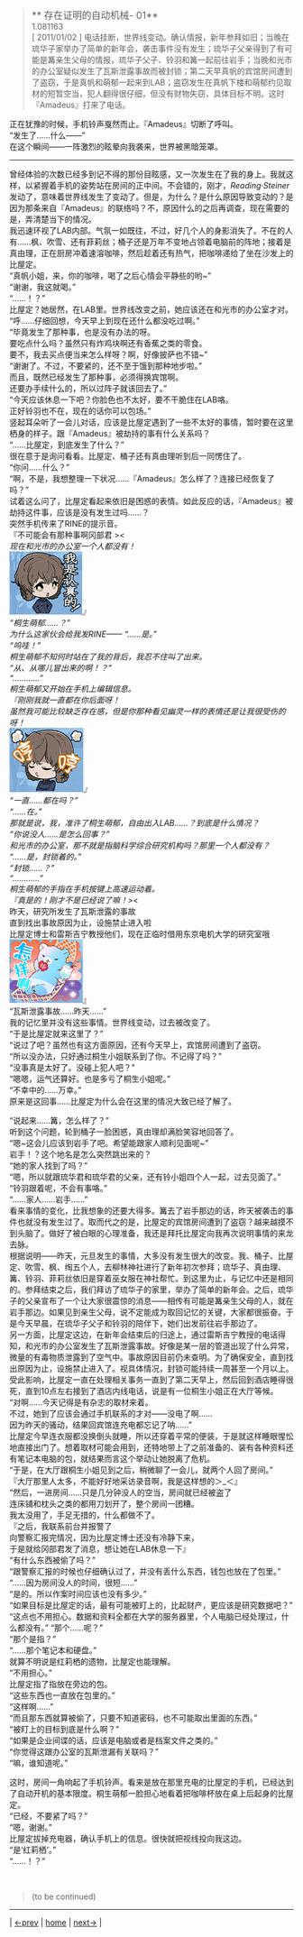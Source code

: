 > <big> ** 存在证明的自动机械- 01** </big>  
> 1.081163  
> [ 2011/01/02 ] 电话挂断，世界线变动。确认情报，新年参拜如旧；当晚在琉华子家举办了简单的新年会，袭击事件没有发生；琉华子父亲得到了有可能是篝亲生父母的情报，琉华子父子、铃羽和篝一起前往岩手；当晚和光市的办公室疑似发生了瓦斯泄露事故而被封锁；第二天早真帆的宾馆房间遭到了盗窃，于是真帆和萌郁一起来到LAB；盗窃发生在真帆下楼和萌郁约见取材的短暂空当，犯人翻得很仔细，但没有财物失窃，具体目标不明。这时『Amadeus』打来了电话。  

正在犹豫的时候，手机铃声戛然而止。『Amadeus』切断了呼叫。  
“发生了……什么——”  
在这个瞬间——一阵激烈的眩晕向我袭来，世界被黑暗笼罩。  

---

曾经体验的次数已经多到记不得的那份目眩感，又一次发生在了我的身上。我就这样，以紧握着手机的姿势站在房间的正中间。不会错的，刚才，*Reading·Steiner* 发动了，意味着世界线发生了变动了。但是，为什么？是什么原因导致变动的？是因为那条来自『Amadeus』的联络吗？不，原因什么的之后再调查，现在需要的是，弄清楚当下的情况。  
我迅速环视了LAB内部。气氛一如既往，不过，好几个人的身影消失了。不在的人有……枫、吹雪、还有菲莉丝；桶子还是万年不变地占领着电脑前的阵地；接着是真由理，正在厨房冲着速溶咖啡，然后趁着还有热气，把咖啡递给了坐在沙发上的比屋定。  
“真帆小姐，来，你的咖啡，喝了之后心情会平静些的哟~”  
“谢谢，我这就喝。”  
“……！？”  
比屋定？她居然，在LAB里。世界线改变之前，她应该还在和光市的办公室才对。  
“呼……仔细回想，今天早上到现在还什么都没吃过啊。”  
“毕竟发生了那种事，也是没有办法的呀。  
 要吃点什么吗？虽然只有炸鸡块啊还有香蕉之类的零食。  
 要不，我去买点便当来怎么样呀？啊，好像披萨也不错~”  
“谢谢了。不过，不要紧的，还不至于饿到那种地步啦。”  
 而且，既然已经发生了那种事，必须得换宾馆啊。  
 还要办手续什么的，所以过阵子就该回去了。”  
“今天应该休息一下吧？你脸色也不太好，要不干脆住在LAB咯。  
 正好铃羽也不在，现在的话你可以包场。”  
竖起耳朵听了一会儿对话，应该是比屋定遇到了一些不太好的事情，暂时要在这里栖身的样子。跟『Amadeus』被劫持的事有什么关系吗？  
“……比屋定，到底发生了什么？”  
很在意于是询问看看。比屋定、桶子还有真由理听到后一同愣住了。  
“你问……什么？”  
“啊，不是，我想整理一下状况……『Amadeus』怎么样了？连接已经恢复了吗？”  
试着这么问了，比屋定看起来依旧是困惑的表情。如此反应的话，『Amadeus』被劫持这件事，应该是没有发生过吗……？  
突然手机传来了RINE的提示音。  
『不可能会有那种事啊冈部君 >_<  
 现在和光市的办公室一个人都没有！  
![](../img/emoji/suzuha-renzhen.png)』  
“桐生萌郁……？”  
为什么这家伙会给我发RINE——
“……是。”  
“呜哇！”  
桐生萌郁不知何时站在了我的背后，我忍不住叫了出来。  
“从、从哪儿冒出来的啊！？”  
“…………”  
桐生萌郁又开始在手机上编辑信息。  
『刚刚我就一直都在你后面呀！  
 虽然我可能比较缺乏存在感，但是你那种看见幽灵一样的表情还是让我很受伤的呀！  
![](../img/emoji/suzuha-heng.png)』  
“一直……都在吗？”  
“……在。”  
那就是说，我，准许了桐生萌郁，自由出入LAB……？到底是什么情况？  
“你说没人……是怎么回事？”  
和光市的办公室，那不就是指脑科学综合研究机构吗？那里一个人都没有？  
“……是，封锁着的。”  
“封锁……？”  
“…………”  
桐生萌郁的手指在手机按键上高速运动着。  
『真是的！刚才不是已经说了嘛！>_<  
 昨天，研究所发生了瓦斯泄露的事故  
 直到找出事故原因为止，设施禁止进入啦  
 比屋定博士和雷斯吉宁教授他们，现在正临时借用东京电机大学的研究室哦  
 ![](../img/emoji/bear-zenyang.png)』  
“瓦斯泄露事故……昨天……”  
我的记忆里并没有这些事情。世界线变动，过去被改变了。  
“于是比屋定就来这里了？”  
“说过了吧？虽然也有这方面原因，还有今天早上，宾馆房间遭到了盗窃。  
“所以没办法，只好通过桐生小姐联系到了你。不记得了吗？”  
“没事真是太好了。没碰上犯人吧？”  
“嗯嗯，运气还算好。也是多亏了桐生小姐呢。”  
“不幸中的……万幸。”  
原来是这回事……比屋定为什么会在这里的情况大致已经了解了。  

“说起来……篝，怎么样了？”  
听到这个问题，轮到桶子一脸困惑，真由理却满脸笑容地回答了。  
“嗯~这会儿应该到岩手了吧。希望能跟家人顺利见面呢~”  
岩手！？这个地名是怎么突然跳出来的？  
“她的家人找到了吗？”  
“嗯，所以就跟琉华君和琉华君的父亲，还有铃小姐四个人一起，过去见面了。”  
“铃羽跟着呢，不会有事咯。”  
“……家人……岩手……”  
看来事情的变化，比我想象的还要大得多。篝去了岩手那边的话，昨天被袭击的事件也就没有发生过了。取而代之的是，比屋定的宾馆房间遭到了盗窃？越来越摸不到头脑了。做好了被白眼的心理准备，我还是拜托比屋定向我再次说明事情的来龙去脉。  
根据说明——昨天，元旦发生的事情，大多没有发生很大的改变。我、桶子、比屋定、吹雪、枫、绹五个人，去柳林神社进行了新年初次参拜；琉华子、真由理、篝、铃羽、菲莉丝依旧是穿着巫女服在神社帮忙。到这里为止，与记忆中还是相同的。参拜结束之后，我们拜访了琉华子的家里，举办了简单的新年会。之后，琉华子的父亲宣布了一个让大家很震惊的消息——相传有可能是篝亲生父母的人，就在岩手那边。如果见到亲生父母，说不定能成为取回记忆的关键，大家都很振奋。于是今天早晨，在琉华子父子和铃羽的陪伴下，她们出发前往岩手那边了。  
另一方面，比屋定这边，在新年会结束后的归途上，通过雷斯吉宁教授的电话得知，和光市的办公室发生了瓦斯泄露事故。好像是某一层的管道出现了什么异常，微量的有毒物质泄露到了空气中。事故原因目前仍未查明。为了确保安全，直到找出原因为止，设施禁止进入了。视具体情况，封锁可能持续一周甚至一个月以上。受此影响，比屋定一直在处理相关事务一直到了第二天早上，然后回到酒店睡得很死，直到10点左右接到了酒店内线电话，说是有一位桐生小姐正在大厅等候。  
“对啊……今天记得是有杂志的取材来着。  
 不过，她到了应该会通过手机联系的才对——没电了啊……  
 因为昨天的骚动，结果回宾馆连充电都忘记了呐……”  
比屋定今早连衣服都没换倒头就睡，所以还穿着平常的便装，于是就这样睡眼惺忪地直接出门了。想着取材可能会用到，还特地带上了之前准备的、装有各种资料还有笔记本电脑的包，就结果而言这个举动让她脱离了危机。  
“于是，在大厅跟桐生小姐见到之后，稍微聊了一会儿，就两个人回了房间。”  
『大厅那里人太多，不能好好地采访录音啊，我是这样想的＞_＜』  
“然后，一进房间……只是几分钟没人的空当，房间就已经被盗了  
 连床铺和枕头之类的都用刀划开了，整个房间一团糟。  
 我太没用了，手足无措的，什么都做不了。  
『之后，我联系前台并报警了  
 向警察汇报完情况，因为比屋定博士还没有冷静下来，  
 于是就给冈部君发了消息，想让她在LAB休息一下』  
“有什么东西被偷了吗？”  
“跟警察汇报的时候也仔细确认过了，并没有丢什么东西，钱包也放在了包里。”  
“……因为房间没人的时间，很短……”  
“是的。所以作案时间应该也没有多少。”  
“如果目标是比屋定的话，最有可能被盯上的，比起财产，更应该是研究数据吧？”  
“这点也不用担心。数据和资料全都在大学的服务器里，个人电脑已经处理过，什么都没有。”
“那个……呢？”  
“那个是指？”  
“……那个笔记本和硬盘。”  
就算不明说是红莉栖的遗物，比屋定也能理解。  
“不用担心。”  
比屋定指了指放在旁边的包。  
“这些东西也一直放在包里的。”  
“这样啊……”  
“而且那东西就算被偷了，只要不知道密码，也不可能取出里面的东西。”  
“被盯上的目标到底是什么啊？”  
“如果是企业间谍的话，应该是电脑或者是档案文件之类的。”  
“你觉得这跟办公室的瓦斯泄漏有关联吗？”  
“嘛，谁知道呢。”  

这时，房间一角响起了手机铃声。看来是放在那里充电的比屋定的手机，已经达到了自动开机的基本限度。桐生萌郁一脸担心地看着把咖啡杯放在桌上后起身的比屋定。  
“已经，不要紧了吗？”  
“嗯，谢谢。”  
比屋定拔掉充电器，确认手机上的信息。很快就把视线投向我这边。  
“是‘红莉栖’。”  
“……！？”  


<br/>

> (to be continued)
---

| [←prev](./0074) | [home](../../) | [next→](./0076) |
